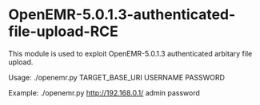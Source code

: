 # OpenEMR-5.0.1.3-authenticated-file-upload-RCE

This module is used to exploit OpenEMR-5.0.1.3 authenticated arbitary file upload.

Usage: ./openemr.py TARGET_BASE_URI USERNAME PASSWORD

Example: ./openemr.py http://192.168.0.1/ admin password
